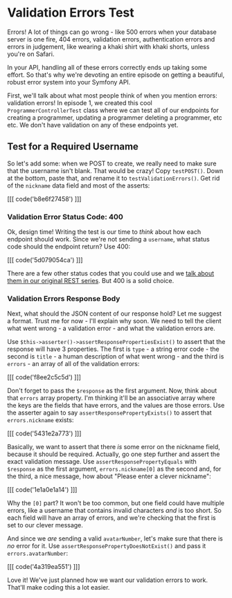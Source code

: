 # Validation Errors Test

Errors! A lot of things can go wrong - like 500 errors when your database server
is one fire, 404 errors, validation errors, authentication errors and errors in
judgement, like wearing a khaki shirt with khaki shorts, unless you're on Safari.

In your API, handling all of these errors correctly ends up taking some effort.
So that's why we're devoting an entire episode on getting a beautiful, robust error
system into your Symfony API.

First, we'll talk about what most people think of when you mention errors: validation
errors! In episode 1, we created this cool `ProgrammerControllerTest` class where
we can test all of our endpoints for creating a programmer, updating a programmer
deleting a programmer, etc etc. We don't have validation on any of these endpoints
yet.

## Test for a Required Username

So let's add some: when we POST to create, we really need to make sure that the
username isn't blank. That would be crazy! Copy `testPOST()`. Down at the bottom,
paste that, and rename it to `testValidationErrors()`. Get rid of the `nickname`
data field and most of the asserts:

[[[ code('b8e6f27458') ]]]

### Validation Error Status Code: 400

Ok, design time! Writing the test is our time to *think* about how each endpoint
should work. Since we're not sending a `username`,  what status code should the endpoint
return? Use 400:

[[[ code('5d079054ca') ]]]

There are a few other status codes that you could use and we
[talk about them in our original REST series](http://knpuniversity.com/screencast/rest/errors#writing-the-test).
But 400 is a solid choice.

### Validation Errors Response Body

Next, what should the JSON content of our response hold? Let me suggest a format.
Trust me for now - I'll explain why soon. We need to tell the client what went wrong -
a validation error - and what the validation errors are.

Use `$this->asserter()->assertResponsePropertiesExist()` to assert that the response
will have 3 properties. The first is `type` - a string error code - the second is
`title` - a human description of what went wrong - and the third is `errors` - an
array of all of the validation errors:

[[[ code('f8ee2c5c5d') ]]]

Don't forget to pass the `$response` as the first argument. Now, think about that
`errors` array property. I'm thinking it'll be an associative array where the keys
are the fields that have errors, and the values are those errors. Use the
asserter again to say `assertResponsePropertyExists()` to assert that `errors.nickname`
exists:

[[[ code('5431e2a773') ]]]

Basically, we want to assert that there *is* some error on the nickname field, because
it should be required. Actually, go one step further and assert the exact validation
message. Use `assertResponsePropertyEquals` with `$response` as the first argument,
`errors.nickname[0]` as the second and, for the third, a nice message, how about
"Please enter a clever nickname":

[[[ code('1e1a0e1a14') ]]]

Why the `[0]` part? It won't be too common, but one field could have multiple errors,
like a username that contains invalid characters *and* is too short. So each field
will have an array of errors, and we're checking that the first is set to our clever
message.

And since we *are* sending a valid `avatarNumber`, let's make sure that there is
*no* error for it. Use `assertResponsePropertyDoesNotExist()` and pass it `errors.avatarNumber`:

[[[ code('4a319ea551') ]]]

Love it! We've just planned how we want our validation errors to work. That'll make
coding this a lot easier. 
